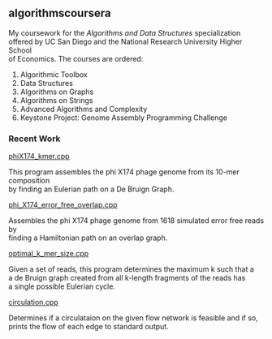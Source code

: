 ## algorithmscoursera

My coursework for the *Algorithms and Data Structures* specialization \
offered by UC San Diego and the National Research University Higher School \
of Economics. The courses are ordered:
1. Algorithmic Toolbox
2. Data Structures
3. Algorithms on Graphs
4. Algorithms on Strings
5. Advanced Algorithms and Complexity
6. Keystone Project: Genome Assembly Programming Challenge

### Recent Work

[phiX174_kmer.cpp](https://github.com/rydcormier/algorithmscoursera/blob/master/Genome%20Assembly%20Programming%20Challenge/Programming%20Assignment%203/phiX174_kmer.cpp)

This program assembles the phi X174 phage genome from its 10-mer composition \
by finding an Eulerian path on a De Bruign Graph.

[phi_X174_error_free_overlap.cpp](https://github.com/rydcormier/algorithmscoursera/blob/master/Genome%20Assembly%20Programming%20Challenge/Programming%20Assignment%201/phiX174_error_free_overlap.cpp)

Assembles the phi X174 phage genome from 1618 simulated error free reads by \
finding a Hamiltonian path on an overlap graph.

[optimal_k_mer_size.cpp](https://github.com/rydcormier/algorithmscoursera/blob/master/Genome%20Assembly%20Programming%20Challenge/Programming%20Assignment%203/optimal_k_mer_size.cpp)

Given a set of reads, this program determines the maximum k such that a \
a de Bruign graph created from all k-length fragments of the reads has \
a single possible Eulerian cycle.

[circulation.cpp](https://github.com/rydcormier/algorithmscoursera/blob/master/Genome%20Assembly%20Programming%20Challenge/Programming%20Assignment%203/circulation.cpp)

Determines if a circulataion on the given flow network is feasible and if so, \
prints the flow of each edge to standard output.
